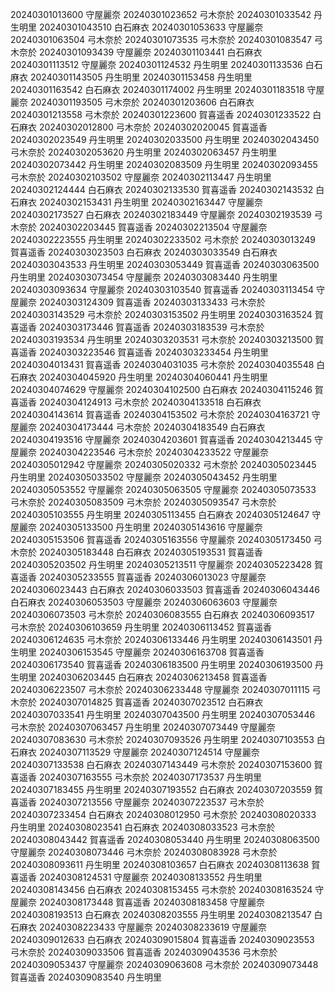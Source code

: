 20240301013600 守屋麗奈
20240301023652 弓木奈於
20240301033542 丹生明里
20240301043510 白石麻衣
20240301053633 守屋麗奈
20240301063504 弓木奈於
20240301073535 弓木奈於
20240301083547 弓木奈於
20240301093439 守屋麗奈
20240301103441 白石麻衣
20240301113512 守屋麗奈
20240301124532 丹生明里
20240301133536 白石麻衣
20240301143505 丹生明里
20240301153458 丹生明里
20240301163542 白石麻衣
20240301174002 丹生明里
20240301183518 守屋麗奈
20240301193505 弓木奈於
20240301203606 白石麻衣
20240301213558 弓木奈於
20240301223600 賀喜遥香
20240301233522 白石麻衣
20240302012800 弓木奈於
20240302020045 賀喜遥香
20240302023549 丹生明里
20240302033500 丹生明里
20240302043450 弓木奈於
20240302053620 丹生明里
20240302063457 丹生明里
20240302073442 丹生明里
20240302083509 丹生明里
20240302093455 弓木奈於
20240302103502 守屋麗奈
20240302113447 丹生明里
20240302124444 白石麻衣
20240302133530 賀喜遥香
20240302143532 白石麻衣
20240302153431 丹生明里
20240302163447 守屋麗奈
20240302173527 白石麻衣
20240302183449 守屋麗奈
20240302193539 弓木奈於
20240302203445 賀喜遥香
20240302213504 守屋麗奈
20240302223555 丹生明里
20240302233502 弓木奈於
20240303013249 賀喜遥香
20240303023503 白石麻衣
20240303033549 白石麻衣
20240303043533 丹生明里
20240303053449 賀喜遥香
20240303063500 丹生明里
20240303073454 守屋麗奈
20240303083440 丹生明里
20240303093634 守屋麗奈
20240303103540 賀喜遥香
20240303113454 守屋麗奈
20240303124309 賀喜遥香
20240303133433 弓木奈於
20240303143529 弓木奈於
20240303153502 丹生明里
20240303163524 賀喜遥香
20240303173446 賀喜遥香
20240303183539 弓木奈於
20240303193534 丹生明里
20240303203531 弓木奈於
20240303213500 賀喜遥香
20240303223546 賀喜遥香
20240303233454 丹生明里
20240304013431 賀喜遥香
20240304031035 弓木奈於
20240304035548 白石麻衣
20240304045920 丹生明里
20240304060441 丹生明里
20240304074629 守屋麗奈
20240304102500 白石麻衣
20240304115246 賀喜遥香
20240304124913 弓木奈於
20240304133518 白石麻衣
20240304143614 賀喜遥香
20240304153502 弓木奈於
20240304163721 守屋麗奈
20240304173444 弓木奈於
20240304183549 白石麻衣
20240304193516 守屋麗奈
20240304203601 賀喜遥香
20240304213445 守屋麗奈
20240304223546 弓木奈於
20240304233522 守屋麗奈
20240305012942 守屋麗奈
20240305020332 弓木奈於
20240305023445 丹生明里
20240305033502 守屋麗奈
20240305043452 丹生明里
20240305053552 守屋麗奈
20240305063505 守屋麗奈
20240305073533 弓木奈於
20240305083509 弓木奈於
20240305093547 弓木奈於
20240305103555 丹生明里
20240305113455 白石麻衣
20240305124647 守屋麗奈
20240305133500 丹生明里
20240305143616 守屋麗奈
20240305153506 賀喜遥香
20240305163556 守屋麗奈
20240305173450 弓木奈於
20240305183448 白石麻衣
20240305193531 賀喜遥香
20240305203502 丹生明里
20240305213511 守屋麗奈
20240305223428 賀喜遥香
20240305233555 賀喜遥香
20240306013023 守屋麗奈
20240306023443 白石麻衣
20240306033503 賀喜遥香
20240306043446 白石麻衣
20240306053503 守屋麗奈
20240306063603 守屋麗奈
20240306073503 弓木奈於
20240306083555 白石麻衣
20240306093517 弓木奈於
20240306103659 丹生明里
20240306113452 賀喜遥香
20240306124635 弓木奈於
20240306133446 丹生明里
20240306143501 丹生明里
20240306153545 守屋麗奈
20240306163708 賀喜遥香
20240306173540 賀喜遥香
20240306183500 丹生明里
20240306193500 丹生明里
20240306203445 白石麻衣
20240306213458 賀喜遥香
20240306223507 弓木奈於
20240306233448 守屋麗奈
20240307011115 弓木奈於
20240307014825 賀喜遥香
20240307023512 白石麻衣
20240307033541 丹生明里
20240307043500 丹生明里
20240307053446 弓木奈於
20240307063457 丹生明里
20240307073449 守屋麗奈
20240307083630 弓木奈於
20240307093526 丹生明里
20240307103553 白石麻衣
20240307113529 守屋麗奈
20240307124514 守屋麗奈
20240307133538 白石麻衣
20240307143449 弓木奈於
20240307153600 賀喜遥香
20240307163555 弓木奈於
20240307173537 丹生明里
20240307183455 丹生明里
20240307193552 白石麻衣
20240307203559 賀喜遥香
20240307213556 守屋麗奈
20240307223537 弓木奈於
20240307233454 白石麻衣
20240308012950 弓木奈於
20240308020333 丹生明里
20240308023541 白石麻衣
20240308033523 弓木奈於
20240308043442 賀喜遥香
20240308053440 丹生明里
20240308063500 守屋麗奈
20240308073446 弓木奈於
20240308083928 弓木奈於
20240308093611 丹生明里
20240308103657 白石麻衣
20240308113638 賀喜遥香
20240308124531 守屋麗奈
20240308133552 丹生明里
20240308143456 白石麻衣
20240308153455 弓木奈於
20240308163524 守屋麗奈
20240308173448 賀喜遥香
20240308183458 守屋麗奈
20240308193513 白石麻衣
20240308203555 丹生明里
20240308213547 白石麻衣
20240308223433 守屋麗奈
20240308233619 守屋麗奈
20240309012633 白石麻衣
20240309015804 賀喜遥香
20240309023553 弓木奈於
20240309033506 賀喜遥香
20240309043536 弓木奈於
20240309053437 守屋麗奈
20240309063608 弓木奈於
20240309073448 賀喜遥香
20240309083540 丹生明里
